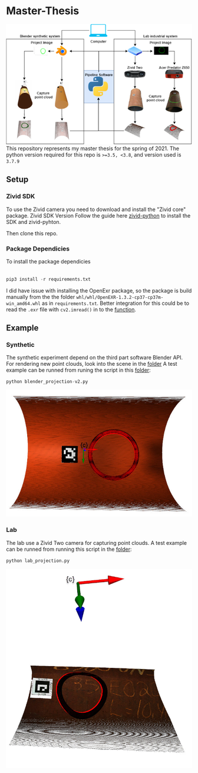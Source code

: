 # Master-Thesis
![Overview](https://github.com/eivindtn/Master-Thesis/blob/main/img/overview.png)
This repository represents my master thesis for the spring of 2021.
The python version required for this repo is `>=3.5, <3.8`, and version used is `3.7.9`

## Setup
### Zivid SDK
To use the Zivid camera you need to download and install the "Zivid core" package. Zivid SDK Version
Follow the guide here [zivid-python](https://github.com/zivid/zivid-python) to install the SDK and zivid-pyhton.

Then clone this repo.

### Package Dependicies
To install the package dependicies
```python

pip3 install -r requirements.txt
```

I did have issue with installing the OpenExr package, so the package is build manually from the the folder `whl/whl/OpenEXR-1.3.2-cp37-cp37m-win_amd64.whl` as in `requirements.txt`. Better integration for this could be to read the `.exr` file with `cv2.imread()` in to the [function](https://github.com/eivindtn/Master-Thesis/blob/5ddeaffd9e485bce62d68658d5bdabeacb657fdd/blender/geometry_vision.py#L165).

## Example
### Synthetic
The synthetic experiment depend on the third part software Blender API. 
For rendering new point clouds, look into the scene in the [folder](https://github.com/eivindtn/Master-Thesis/tree/main/blender/scenes)
A test example can be runned from runing the script in this [folder](https://github.com/eivindtn/Master-Thesis/tree/main/blender):
```python
python blender_projection-v2.py
```
![Blender](https://github.com/eivindtn/Master-Thesis/blob/main/img/blender.jpg)
### Lab
The lab use a Zivid Two camera for capturing point clouds. A test example can be runned from running this script in the [folder](https://github.com/eivindtn/Master-Thesis/tree/main/lab):

```python
python lab_projection.py
```
![Zivid](https://github.com/eivindtn/Master-Thesis/blob/main/img/zivid.jpg)